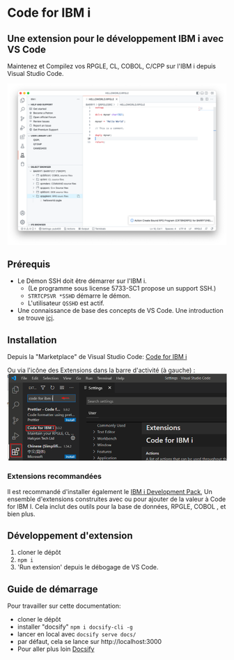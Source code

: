 # Code for IBM i

## Une extension pour le développement IBM i avec VS Code 

Maintenez et Compilez vos RPGLE, CL, COBOL, C/CPP sur l'IBM i depuis Visual Studio Code.

![intro_01.png](assets/intro_01.png)

## Prérequis

- Le Démon SSH doit être démarrer sur l'IBM i.
   - (Le programme sous license 5733-SC1 propose un support SSH.)
   - `STRTCPSVR *SSHD` démarre le démon.
   - L'utilisateur `QSSHD` est actif.
- Une connaissance de base des concepts de VS Code. Une introduction se trouve [içi](https://code.visualstudio.com/docs/getstarted/introvideos).

## Installation

Depuis la "Marketplace" de Visual Studio Code: [Code for IBM i](https://marketplace.visualstudio.com/items?itemName=HalcyonTechLtd.code-for-ibmi)

Ou via l'icône des Extensions dans la barre d'activité (à gauche) :
![assets/install_01,png](assets/install_01.png)

### Extensions recommandées

Il est recommandé d'installer également le [IBM i Development Pack](https://marketplace.visualstudio.com/items?itemName=HalcyonTechLtd.ibm-i-development-pack), Un ensemble d'extensions construites avec ou pour ajouter de la valeur à Code for IBM I. Cela inclut des outils pour la base de données, RPGLE, COBOL , et bien plus.

## Développement d'extension

1. cloner le dépôt  
2. ```npm i```
3. 'Run extension' depuis le débogage de VS Code.

## Guide de démarrage

Pour travailler sur cette documentation:

- cloner le dépôt
- installer "docsify" ```npm i docsify-cli -g```
- lancer en local avec ```docsify serve docs/```
- par défaut, cela se lance sur http://localhost:3000
- Pour aller plus loin [Docsify](https://docsify.js.org/#/)

